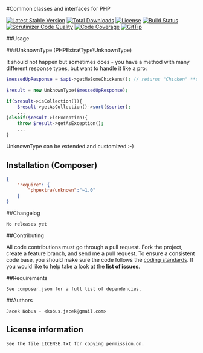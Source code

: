 #Common classes and interfaces for PHP

[![Latest Stable Version](https://poser.pugx.org/phpextra/unknown/v/stable.svg)](https://packagist.org/packages/phpextra/unknown)
[![Total Downloads](https://poser.pugx.org/phpextra/unknown/downloads.svg)](https://packagist.org/packages/phpextra/unknown)
[![License](https://poser.pugx.org/phpextra/unknown/license.svg)](https://packagist.org/packages/phpextra/unknown)
[![Build Status](http://img.shields.io/travis/phpextra/unknown.svg)](https://travis-ci.org/phpextra/unknown)
[![Scrutinizer Code Quality](https://scrutinizer-ci.com/g/phpextra/unknown/badges/quality-score.png?b=master)](https://scrutinizer-ci.com/g/phpextra/unknown/?branch=master)
[![Code Coverage](https://scrutinizer-ci.com/g/phpextra/unknown/badges/coverage.png?b=master)](https://scrutinizer-ci.com/g/phpextra/unknown/?branch=master)
[![GitTip](http://img.shields.io/gittip/jkobus.svg)](https://www.gittip.com/jkobus)

##Usage

###UnknownType (PHPExtra\Type\UnknownType)

It should not happen but sometimes does - you have a method with many different response types, but want to handle it like a pro:

```php
$messedUpResponse = $api->getMeSomeChickens(); // returns "Chicken" **or** "Collection" **of** "Chickens" **or** "no" as an error response :-)

$result = new UnknownType($messedUpResponse);

if($result->isCollection()){
    $result->getAsCollection()->sort($sorter);
    ...
}elseif($result->isException){
    throw $result->getAsException();
    ...
}
```

UnknownType can be extended and customized :-)

## Installation (Composer)

```json
{
    "require": {
        "phpextra/unknown":"~1.0"
    }
}
```

##Changelog

    No releases yet

##Contributing

All code contributions must go through a pull request.
Fork the project, create a feature branch, and send me a pull request.
To ensure a consistent code base, you should make sure the code follows
the [coding standards](http://symfony.com/doc/2.0/contributing/code/standards.html).
If you would like to help take a look at the **list of issues**.

##Requirements

    See composer.json for a full list of dependencies.

##Authors

    Jacek Kobus - <kobus.jacek@gmail.com>

## License information

    See the file LICENSE.txt for copying permission.on.